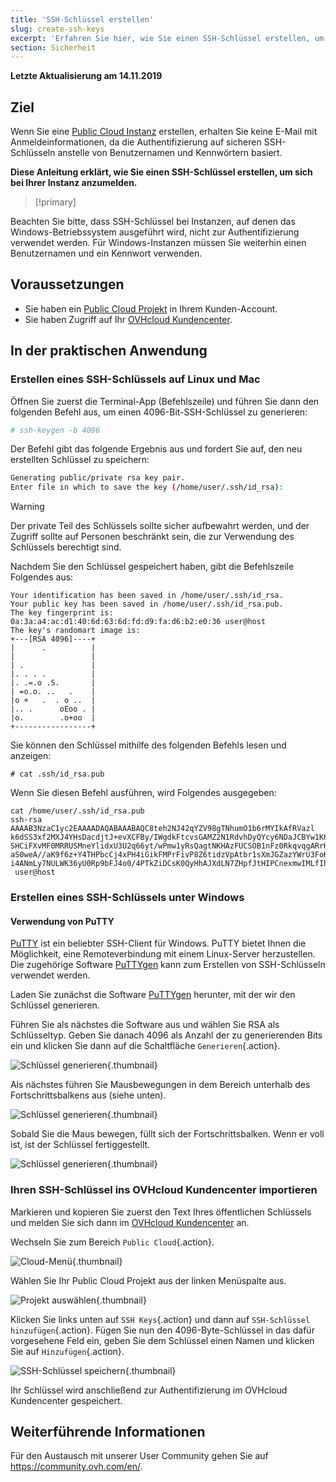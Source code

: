 ```yaml
---
title: 'SSH-Schlüssel erstellen'
slug: create-ssh-keys
excerpt: 'Erfahren Sie hier, wie Sie einen SSH-Schlüssel erstellen, um sich bei Ihrer Instanz anzumelden'
section: Sicherheit
---
```


**Letzte Aktualisierung am 14.11.2019**

## Ziel

Wenn Sie eine [Public Cloud Instanz](https://www.ovh.de/public-cloud/instances/) erstellen, erhalten Sie keine E-Mail mit Anmeldeinformationen, da die Authentifizierung auf sicheren SSH-Schlüsseln anstelle von Benutzernamen und Kennwörtern basiert.

**Diese Anleitung erklärt, wie Sie einen SSH-Schlüssel erstellen, um sich bei Ihrer Instanz anzumelden.**

> [!primary]
>
Beachten Sie bitte, dass SSH-Schlüssel bei Instanzen, auf denen das Windows-Betriebssystem ausgeführt wird, nicht zur Authentifizierung verwendet werden. Für Windows-Instanzen müssen Sie weiterhin einen Benutzernamen und ein Kennwort verwenden.
>

## Voraussetzungen

- Sie haben ein [Public Cloud Projekt](https://www.ovhcloud.com/de/public-cloud) in Ihrem Kunden-Account.
- Sie haben Zugriff auf Ihr [OVHcloud Kundencenter](https://www.ovh.com/auth/?action=gotomanager).

## In der praktischen Anwendung

### Erstellen eines SSH-Schlüssels auf Linux und Mac

Öffnen Sie zuerst die Terminal-App (Befehlszeile) und führen Sie dann den folgenden Befehl aus, um einen 4096-Bit-SSH-Schlüssel zu generieren:

```sh
# ssh-keygen -b 4096
```

Der Befehl gibt das folgende Ergebnis aus und fordert Sie auf, den neu erstellten Schlüssel zu speichern:

```sh
Generating public/private rsa key pair.
Enter file in which to save the key (/home/user/.ssh/id_rsa):
```

> [!warning]
>
> Der private Teil des Schlüssels sollte sicher aufbewahrt werden, und der Zugriff sollte auf Personen beschränkt sein, die zur Verwendung des Schlüssels berechtigt sind.
> 

Nachdem Sie den Schlüssel gespeichert haben, gibt die Befehlszeile Folgendes aus:

```ssh
Your identification has been saved in /home/user/.ssh/id_rsa.
Your public key has been saved in /home/user/.ssh/id_rsa.pub.
The key fingerprint is:
0a:3a:a4:ac:d1:40:6d:63:6d:fd:d9:fa:d6:b2:e0:36 user@host
The key's randomart image is:
+---[RSA 4096]----+
|      .          |
|                 |
| .               |
|. . . .          |
|. .=.o .S.       |
| =o.o. ..   .    |
|o +   .  . o ..  |
|.. .      oEoo . |
|o.        .o+oo  |
+-----------------+
```

Sie können den Schlüssel mithilfe des folgenden Befehls lesen und anzeigen:

```ssh
# cat .ssh/id_rsa.pub
```

Wenn Sie diesen Befehl ausführen, wird Folgendes ausgegeben:

```ssh
cat /home/user/.ssh/id_rsa.pub
ssh-rsa AAAAB3NzaC1yc2EAAAADAQABAAABAQC8teh2NJ42qYZV98gTNhumO1b6rMYIkAfRVazl
k6dSS3xf2MXJ4YHsDacdjtJ+evXCFBy/IWgdkFtcvsGAMZ2N1RdvhDyQYcy6NDaJCBYw1K6Gv5fJ
SHCiFXvMF0MRRUSMneYlidxU3U2q66yt/wPmw1yRsQagtNKHAzFUCSOB1nFz0RkqvqgARrHTY0bd
aS0weA//aK9f6z+Y4THPbcCj4xPH4iGikFMPrFivP8Z6tidzVpAtbr1sXmJGZazYWrU3FoK2a1sF
i4ANmLy7NULWK36yU0Rp9bFJ4o0/4PTkZiDCsK0QyHhAJXdLN7ZHpfJtHIPCnexmwIMLfIhCWhO5
 user@host
```

### Erstellen eines SSH-Schlüssels unter Windows

#### Verwendung von PuTTY

[PuTTY](https://www.chiark.greenend.org.uk/~sgtatham/putty/) ist ein beliebter SSH-Client für Windows. PuTTY bietet Ihnen die Möglichkeit, eine Remoteverbindung mit einem Linux-Server herzustellen. Die zugehörige Software [PuTTYgen](https://the.earth.li/~sgtatham/putty/latest/w64/puttygen.exe) kann zum Erstellen von SSH-Schlüsseln verwendet werden.

Laden Sie zunächst die Software [PuTTYgen](https://the.earth.li/~sgtatham/putty/latest/w64/puttygen.exe) herunter, mit der wir den Schlüssel generieren.

Führen Sie als nächstes die Software aus und wählen Sie RSA als Schlüsseltyp. Geben Sie danach 4096 als Anzahl der zu generierenden Bits ein und klicken Sie dann auf die Schaltfläche `Generieren`{.action}.

![Schlüssel generieren](images/puttygen-01.png){.thumbnail}

Als nächstes führen Sie Mausbewegungen in dem Bereich unterhalb des Fortschrittsbalkens aus (siehe unten).

![Schlüssel generieren](images/puttygen-02.gif){.thumbnail}

Sobald Sie die Maus bewegen, füllt sich der Fortschrittsbalken. Wenn er voll ist, ist der Schlüssel fertiggestellt.

![Schlüssel generieren](images/puttygen-03.png){.thumbnail}

### Ihren SSH-Schlüssel ins OVHcloud Kundencenter importieren

Markieren und kopieren Sie zuerst den Text Ihres öffentlichen Schlüssels und melden Sie sich dann im [OVHcloud Kundencenter](https://www.ovh.com/auth/?action=gotomanager) an.

Wechseln Sie zum Bereich `Public Cloud`{.action}.

![Cloud-Menü](images/cloud-menu.png){.thumbnail}

Wählen Sie Ihr Public Cloud Projekt aus der linken Menüspalte aus.

![Projekt auswählen](images/select-project.png){.thumbnail}

Klicken Sie links unten auf `SSH Keys`{.action} und dann auf `SSH-Schlüssel hinzufügen`{.action}. Fügen Sie nun den 4096-Byte-Schlüssel in das dafür vorgesehene Feld ein, geben Sie dem Schlüssel einen Namen und klicken Sie auf `Hinzufügen`{.action}.

![SSH-Schlüssel speichern](images/save-key.png){.thumbnail}

Ihr Schlüssel wird anschließend zur Authentifizierung im OVHcloud Kundencenter gespeichert.

## Weiterführende Informationen

Für den Austausch mit unserer User Community gehen Sie auf <https://community.ovh.com/en/>.